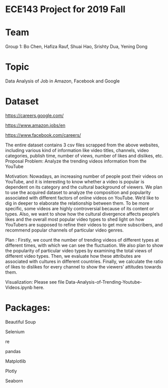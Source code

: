 # ECE143 Project for 2019 Fall

# Team
Group 1: Bo Chen, Hafiza Rauf, Shuai Hao, Srishty Dua, Yening Dong
# Topic
Data Analysis of Job in Amazon, Facebook and Google
# Dataset
https://careers.google.com/​

https://www.amazon.jobs/en​

https://www.facebook.com/careers/

The entire dataset contains 3 csv files scrapped from the above websites, including various kind of information like video titles, channels, video categories, publish time, number of views, number of likes and dislikes, etc.
Proposal
Problem:
Analyze the trending videos information from the YouTube

Motivation:
Nowadays, an increasing number of people post their videos on YouTube, and it is interesting to know whether a video is popular is dependent on its category and the cultural background of viewers. We plan to use the acquired dataset to analyze the composition and popularity associated with different factors of online videos on YouTube. We’d like to dig in deeper to elaborate the relationship between them. To be more specific, some videos are highly controversial because of its content or types. Also, we want to show how the cultural divergence affects people’s likes and the overall most popular video types to shed light on how YouTubers are supposed to refine their videos to get more subscribers, and recommend popular channels of particular video genres.

Plan :
Firstly, we count the number of trending videos of different types at different times, with which we can see the fluctuation. We also plan to show the popularity of particular video types by examining the total views of different video types. Then, we evaluate how these attributes are associated with cultures in different countries. Finally, we calculate the ratio of likes to dislikes for every channel to show the viewers’ attitudes towards them.

Visualization:
Please see file Data-Analysis-of-Trending-Youtube-Videos.ipynb here.

# Packages:
Beautiful Soup

Selenium

re

pandas

Matplotlib

Plotly

Seaborn
